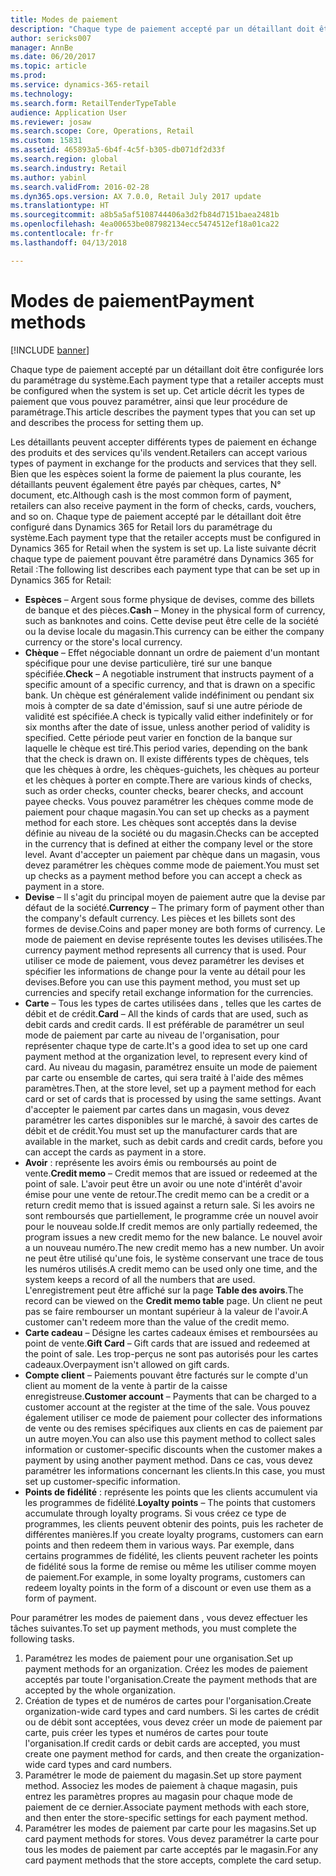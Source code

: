 ```yaml
---
title: Modes de paiement
description: "Chaque type de paiement accepté par un détaillant doit être configurée lors du paramétrage du système. Cet article décrit les types de paiement que vous pouvez paramétrer, ainsi que leur procédure de paramétrage."
author: sericks007
manager: AnnBe
ms.date: 06/20/2017
ms.topic: article
ms.prod: 
ms.service: dynamics-365-retail
ms.technology: 
ms.search.form: RetailTenderTypeTable
audience: Application User
ms.reviewer: josaw
ms.search.scope: Core, Operations, Retail
ms.custom: 15831
ms.assetid: 465893a5-6b4f-4c5f-b305-db071df2d33f
ms.search.region: global
ms.search.industry: Retail
ms.author: yabinl
ms.search.validFrom: 2016-02-28
ms.dyn365.ops.version: AX 7.0.0, Retail July 2017 update
ms.translationtype: HT
ms.sourcegitcommit: a8b5a5af5108744406a3d2fb84d7151baea2481b
ms.openlocfilehash: 4ea00653be087982134ecc5474512ef18a01ca22
ms.contentlocale: fr-fr
ms.lasthandoff: 04/13/2018

---
```


# <a name="payment-methods"></a><span data-ttu-id="ad398-104">Modes de paiement</span><span class="sxs-lookup"><span data-stu-id="ad398-104">Payment methods</span></span>

[!INCLUDE [banner](includes/banner.md)]

<span data-ttu-id="ad398-105">Chaque type de paiement accepté par un détaillant doit être configurée lors du paramétrage du système.</span><span class="sxs-lookup"><span data-stu-id="ad398-105">Each payment type that a retailer accepts must be configured when the system is set up.</span></span> <span data-ttu-id="ad398-106">Cet article décrit les types de paiement que vous pouvez paramétrer, ainsi que leur procédure de paramétrage.</span><span class="sxs-lookup"><span data-stu-id="ad398-106">This article describes the payment types that you can set up and describes the process for setting them up.</span></span>

<span data-ttu-id="ad398-107">Les détaillants peuvent accepter différents types de paiement en échange des produits et des services qu'ils vendent.</span><span class="sxs-lookup"><span data-stu-id="ad398-107">Retailers can accept various types of payment in exchange for the products and services that they sell.</span></span> <span data-ttu-id="ad398-108">Bien que les espèces soient la forme de paiement la plus courante, les détaillants peuvent également être payés par chèques, cartes, N° document, etc.</span><span class="sxs-lookup"><span data-stu-id="ad398-108">Although cash is the most common form of payment, retailers can also receive payment in the form of checks, cards, vouchers, and so on.</span></span> <span data-ttu-id="ad398-109">Chaque type de paiement accepté par le détaillant doit être configuré dans Dynamics 365 for Retail lors du paramétrage du système.</span><span class="sxs-lookup"><span data-stu-id="ad398-109">Each payment type that the retailer accepts must be configured in Dynamics 365 for Retail when the system is set up.</span></span> <span data-ttu-id="ad398-110">La liste suivante décrit chaque type de paiement pouvant être paramétré dans Dynamics 365 for Retail :</span><span class="sxs-lookup"><span data-stu-id="ad398-110">The following list describes each payment type that can be set up in Dynamics 365 for Retail:</span></span>

-   <span data-ttu-id="ad398-111">**Espèces** – Argent sous forme physique de devises, comme des billets de banque et des pièces.</span><span class="sxs-lookup"><span data-stu-id="ad398-111">**Cash** – Money in the physical form of currency, such as banknotes and coins.</span></span> <span data-ttu-id="ad398-112">Cette devise peut être celle de la société ou la devise locale du magasin.</span><span class="sxs-lookup"><span data-stu-id="ad398-112">This currency can be either the company currency or the store's local currency.</span></span>
-   <span data-ttu-id="ad398-113">**Chèque** – Effet négociable donnant un ordre de paiement d'un montant spécifique pour une devise particulière, tiré sur une banque spécifiée.</span><span class="sxs-lookup"><span data-stu-id="ad398-113">**Check** – A negotiable instrument that instructs payment of a specific amount of a specific currency, and that is drawn on a specific bank.</span></span> <span data-ttu-id="ad398-114">Un chèque est généralement valide indéfiniment ou pendant six mois à compter de sa date d'émission, sauf si une autre période de validité est spécifiée.</span><span class="sxs-lookup"><span data-stu-id="ad398-114">A check is typically valid either indefinitely or for six months after the date of issue, unless another period of validity is specified.</span></span> <span data-ttu-id="ad398-115">Cette période peut varier en fonction de la banque sur laquelle le chèque est tiré.</span><span class="sxs-lookup"><span data-stu-id="ad398-115">This period varies, depending on the bank that the check is drawn on.</span></span> <span data-ttu-id="ad398-116">Il existe différents types de chèques, tels que les chèques à ordre, les chèques-guichets, les chèques au porteur et les chèques à porter en compte.</span><span class="sxs-lookup"><span data-stu-id="ad398-116">There are various kinds of checks, such as order checks, counter checks, bearer checks, and account payee checks.</span></span> <span data-ttu-id="ad398-117">Vous pouvez paramétrer les chèques comme mode de paiement pour chaque magasin.</span><span class="sxs-lookup"><span data-stu-id="ad398-117">You can set up checks as a payment method for each store.</span></span> <span data-ttu-id="ad398-118">Les chèques sont acceptés dans la devise définie au niveau de la société ou du magasin.</span><span class="sxs-lookup"><span data-stu-id="ad398-118">Checks can be accepted in the currency that is defined at either the company level or the store level.</span></span> <span data-ttu-id="ad398-119">Avant d'accepter un paiement par chèque dans un magasin, vous devez paramétrer les chèques comme mode de paiement.</span><span class="sxs-lookup"><span data-stu-id="ad398-119">You must set up checks as a payment method before you can accept a check as payment in a store.</span></span>
-   <span data-ttu-id="ad398-120">**Devise** – Il s'agit du principal moyen de paiement autre que la devise par défaut de la société.</span><span class="sxs-lookup"><span data-stu-id="ad398-120">**Currency** – The primary form of payment other than the company's default currency.</span></span> <span data-ttu-id="ad398-121">Les pièces et les billets sont des formes de devise.</span><span class="sxs-lookup"><span data-stu-id="ad398-121">Coins and paper money are both forms of currency.</span></span> <span data-ttu-id="ad398-122">Le mode de paiement en devise représente toutes les devises utilisées.</span><span class="sxs-lookup"><span data-stu-id="ad398-122">The currency payment method represents all currency that is used.</span></span> <span data-ttu-id="ad398-123">Pour utiliser ce mode de paiement, vous devez paramétrer les devises et spécifier les informations de change pour la vente au détail pour les devises.</span><span class="sxs-lookup"><span data-stu-id="ad398-123">Before you can use this payment method, you must set up currencies and specify retail exchange information for the currencies.</span></span>
-   <span data-ttu-id="ad398-124">**Carte** – Tous les types de cartes utilisées dans , telles que les cartes de débit et de crédit.</span><span class="sxs-lookup"><span data-stu-id="ad398-124">**Card** – All the kinds of cards that are used, such as debit cards and credit cards.</span></span> <span data-ttu-id="ad398-125">Il est préférable de paramétrer un seul mode de paiement par carte au niveau de l'organisation, pour représenter chaque type de carte.</span><span class="sxs-lookup"><span data-stu-id="ad398-125">It's a good idea to set up one card payment method at the organization level, to represent every kind of card.</span></span> <span data-ttu-id="ad398-126">Au niveau du magasin, paramétrez ensuite un mode de paiement par carte ou ensemble de cartes, qui sera traité à l'aide des mêmes paramètres.</span><span class="sxs-lookup"><span data-stu-id="ad398-126">Then, at the store level, set up a payment method for each card or set of cards that is processed by using the same settings.</span></span> <span data-ttu-id="ad398-127">Avant d'accepter le paiement par cartes dans un magasin, vous devez paramétrer les cartes disponibles sur le marché, à savoir des cartes de débit et de crédit.</span><span class="sxs-lookup"><span data-stu-id="ad398-127">You must set up the manufacturer cards that are available in the market, such as debit cards and credit cards, before you can accept the cards as payment in a store.</span></span>
-   <span data-ttu-id="ad398-128">**Avoir** : représente les avoirs émis ou remboursés au point de vente.</span><span class="sxs-lookup"><span data-stu-id="ad398-128">**Credit memo** – Credit memos that are issued or redeemed at the point of sale.</span></span> <span data-ttu-id="ad398-129">L'avoir peut être un avoir ou une note d'intérêt d'avoir émise pour une vente de retour.</span><span class="sxs-lookup"><span data-stu-id="ad398-129">The credit memo can be a credit or a return credit memo that is issued against a return sale.</span></span> <span data-ttu-id="ad398-130">Si les avoirs ne sont remboursés que partiellement, le programme crée un nouvel avoir pour le nouveau solde.</span><span class="sxs-lookup"><span data-stu-id="ad398-130">If credit memos are only partially redeemed, the program issues a new credit memo for the new balance.</span></span> <span data-ttu-id="ad398-131">Le nouvel avoir a un nouveau numéro.</span><span class="sxs-lookup"><span data-stu-id="ad398-131">The new credit memo has a new number.</span></span> <span data-ttu-id="ad398-132">Un avoir ne peut être utilisé qu'une fois, le système conservant une trace de tous les numéros utilisés.</span><span class="sxs-lookup"><span data-stu-id="ad398-132">A credit memo can be used only one time, and the system keeps a record of all the numbers that are used.</span></span> <span data-ttu-id="ad398-133">L'enregistrement peut être affiché sur la page **Table des avoirs**.</span><span class="sxs-lookup"><span data-stu-id="ad398-133">The record can be viewed on the **Credit memo table** page.</span></span> <span data-ttu-id="ad398-134">Un client ne peut pas se faire rembourser un montant supérieur à la valeur de l'avoir.</span><span class="sxs-lookup"><span data-stu-id="ad398-134">A customer can't redeem more than the value of the credit memo.</span></span>
-   <span data-ttu-id="ad398-135">**Carte cadeau** – Désigne les cartes cadeaux émises et remboursées au point de vente.</span><span class="sxs-lookup"><span data-stu-id="ad398-135">**Gift Card** – Gift cards that are issued and redeemed at the point of sale.</span></span> <span data-ttu-id="ad398-136">Les trop-perçus ne sont pas autorisés pour les cartes cadeaux.</span><span class="sxs-lookup"><span data-stu-id="ad398-136">Overpayment isn't allowed on gift cards.</span></span>
-   <span data-ttu-id="ad398-137">**Compte client** – Paiements pouvant être facturés sur le compte d'un client au moment de la vente à partir de la caisse enregistreuse.</span><span class="sxs-lookup"><span data-stu-id="ad398-137">**Customer account** – Payments that can be charged to a customer account at the register at the time of the sale.</span></span> <span data-ttu-id="ad398-138">Vous pouvez également utiliser ce mode de paiement pour collecter des informations de vente ou des remises spécifiques aux clients en cas de paiement par un autre moyen.</span><span class="sxs-lookup"><span data-stu-id="ad398-138">You can also use this payment method to collect sales information or customer-specific discounts when the customer makes a payment by using another payment method.</span></span> <span data-ttu-id="ad398-139">Dans ce cas, vous devez paramétrer les informations concernant les clients.</span><span class="sxs-lookup"><span data-stu-id="ad398-139">In this case, you must set up customer-specific information.</span></span>
-   <span data-ttu-id="ad398-140">**Points de fidélité** : représente les points que les clients accumulent via les programmes de fidélité.</span><span class="sxs-lookup"><span data-stu-id="ad398-140">**Loyalty points** – The points that customers accumulate through loyalty programs.</span></span> <span data-ttu-id="ad398-141">Si vous créez ce type de programmes, les clients peuvent obtenir des points, puis les racheter de différentes manières.</span><span class="sxs-lookup"><span data-stu-id="ad398-141">If you create loyalty programs, customers can earn points and then redeem them in various ways.</span></span> <span data-ttu-id="ad398-142">Par exemple, dans certains programmes de fidélité, les clients peuvent racheter les points de fidélité sous la forme de remise ou même les utiliser comme moyen de paiement.</span><span class="sxs-lookup"><span data-stu-id="ad398-142">For example, in some loyalty programs, customers can redeem loyalty points in the form of a discount or even use them as a form of payment.</span></span>

<span data-ttu-id="ad398-143">Pour paramétrer les modes de paiement dans , vous devez effectuer les tâches suivantes.</span><span class="sxs-lookup"><span data-stu-id="ad398-143">To set up payment methods, you must complete the following tasks.</span></span>

1.  <span data-ttu-id="ad398-144">Paramétrez les modes de paiement pour une organisation.</span><span class="sxs-lookup"><span data-stu-id="ad398-144">Set up payment methods for an organization.</span></span> <span data-ttu-id="ad398-145">Créez les modes de paiement acceptés par toute l'organisation.</span><span class="sxs-lookup"><span data-stu-id="ad398-145">Create the payment methods that are accepted by the whole organization.</span></span>
2.  <span data-ttu-id="ad398-146">Création de types et de numéros de cartes pour l'organisation.</span><span class="sxs-lookup"><span data-stu-id="ad398-146">Create organization-wide card types and card numbers.</span></span> <span data-ttu-id="ad398-147">Si les cartes de crédit ou de débit sont acceptées, vous devez créer un mode de paiement par carte, puis créer les types et numéros de cartes pour toute l'organisation.</span><span class="sxs-lookup"><span data-stu-id="ad398-147">If credit cards or debit cards are accepted, you must create one payment method for cards, and then create the organization-wide card types and card numbers.</span></span>
3.  <span data-ttu-id="ad398-148">Paramétrer le mode de paiement du magasin.</span><span class="sxs-lookup"><span data-stu-id="ad398-148">Set up store payment method.</span></span> <span data-ttu-id="ad398-149">Associez les modes de paiement à chaque magasin, puis entrez les paramètres propres au magasin pour chaque mode de paiement de ce dernier.</span><span class="sxs-lookup"><span data-stu-id="ad398-149">Associate payment methods with each store, and then enter the store-specific settings for each payment method.</span></span>
4.  <span data-ttu-id="ad398-150">Paramétrer les modes de paiement par carte pour les magasins.</span><span class="sxs-lookup"><span data-stu-id="ad398-150">Set up card payment methods for stores.</span></span> <span data-ttu-id="ad398-151">Vous devez paramétrer la carte pour tous les modes de paiement par carte acceptés par le magasin.</span><span class="sxs-lookup"><span data-stu-id="ad398-151">For any card payment methods that the store accepts, complete the card setup.</span></span>





